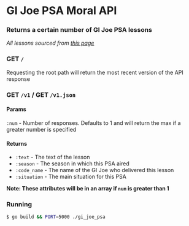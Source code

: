 # GI Joe PSA Moral API

### Returns a certain number of GI Joe PSA lessons

*All lessons sourced from [this page](http://www.joeheadquarters.com/joeendings.shtml)*

### GET `/`

Requesting the root path will return the most recent version of the API response

### GET `/v1` / GET `/v1.json`

#### Params

`:num` - Number of responses. Defaults to 1 and will return the max if a greater number is specified

#### Returns

* `:text` - The text of the lesson
* `:season` - The season in which this PSA aired
* `:code_name` - The name of the GI Joe who delivered this lesson
* `:situation` - The main situation for this PSA

**Note: These attributes will be in an array if `num` is greater than 1**

### Running

```bash
$ go build && PORT=5000 ./gi_joe_psa
```

